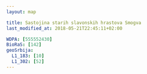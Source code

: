 ```yaml
---
layout: map

title: Sastojina starih slavonskih hrastova Smogva
last_modified_at: 2018-05-21T22:45:11+02:00

WDPA: [555552430]
BioRaS: [142]
geoSrbija:
  L1_183: [10]
  L1_302: [52]
---
```

